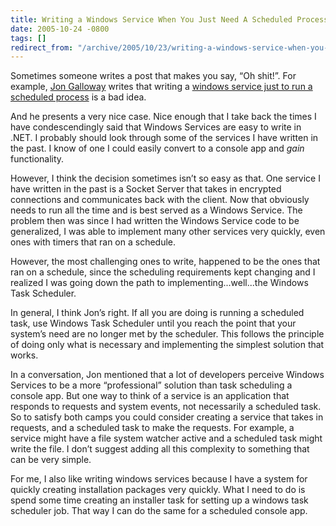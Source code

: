 ```yaml
---
title: Writing a Windows Service When You Just Need A Scheduled Process
date: 2005-10-24 -0800
tags: []
redirect_from: "/archive/2005/10/23/writing-a-windows-service-when-you-just-need-a-scheduled-process.aspx/"
---
```


Sometimes someone writes a post that makes you say, “Oh shit!”. For
example, [Jon Galloway](http://weblogs.asp.net/jgalloway/) writes that
writing a [windows service just to run a scheduled
process](http://weblogs.asp.net/jgalloway/archive/2005/10/24/428303.aspx)
is a bad idea.

And he presents a very nice case. Nice enough that I take back the times
I have condescendingly said that Windows Services are easy to write in
.NET. I probably should look through some of the services I have written
in the past. I know of one I could easily convert to a console app and
*gain* functionality.

However, I think the decision sometimes isn’t so easy as that. One
service I have written in the past is a Socket Server that takes in
encrypted connections and communicates back with the client. Now that
obviously needs to run all the time and is best served as a Windows
Service. The problem then was since I had written the Windows Service
code to be generalized, I was able to implement many other services very
quickly, even ones with timers that ran on a schedule.

However, the most challenging ones to write, happened to be the ones
that ran on a schedule, since the scheduling requirements kept changing
and I realized I was going down the path to implementing...well...the
Windows Task Scheduler.

In general, I think Jon’s right. If all you are doing is running a
scheduled task, use Windows Task Scheduler until you reach the point
that your system’s need are no longer met by the scheduler. This follows
the principle of doing only what is necessary and implementing the
simplest solution that works.

In a conversation, Jon mentioned that a lot of developers perceive
Windows Services to be a more “professional” solution than task
scheduling a console app. But one way to think of a service is an
application that responds to requests and system events, not necessarily
a scheduled task. So to satisfy both camps you could consider creating a
service that takes in requests, and a scheduled task to make the
requests. For example, a service might have a file system watcher active
and a scheduled task might write the file. I don’t suggest adding all
this complexity to something that can be very simple.

For me, I also like writing windows services because I have a system for
quickly creating installation packages very quickly. What I need to do
is spend some time creating an installer task for setting up a windows
task scheduler job. That way I can do the same for a scheduled console
app.

